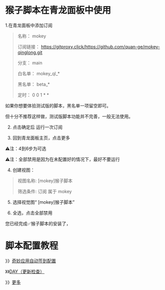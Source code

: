 # 猴子脚本在青龙面板中使用

1.在青龙面板中添加订阅

>
>
>名称：     mokey
>
>订阅链接： https://gitproxy.click/https://github.com/quan-ge/mokey-qinglong.git
>
>分支：     main
>
>白名单：   mokey_ql_*
>
>黑名单：   beta_*
>
>定时：     0 0 1 * *
>

如果你想要体验测试版的脚本，黑名单一项留空即可。

但十分不推荐这样做，测试版脚本功能并不完善，一般无法使用。

2. 点击确定后 运行一次订阅

3. 回到青龙面板主页，点击更多


⚠️注：4到6步为可选

⚠️注：全部禁用是因为在未配置好的情况下，最好不要运行


4. 创建视图：

> 
> 视图名称:
> [mokey]猴子脚本
>
> 筛选条件:
> 订阅 属于 mokey
>

5. 选择视觉图“ [mokey]猴子脚本”

6. 全选，点击全部禁用

您已经完成✅猴子脚本的安装了，

# 脚本配置教程

》》[奇妙应用自动签到配置](https://github.com/quan-ge/mokey-qinglong/blob/main/help/qmyy.md)

》》[DAY（更新检查）](https://github.com/quan-ge/mokey-qinglong/blob/main/help/day.md)

》》[更多](https://github.com/quan-ge/mokey-qinglong/tree/main/help)